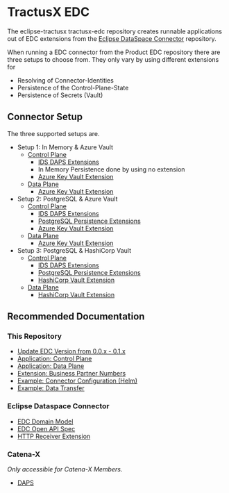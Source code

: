 # TractusX EDC

The eclipse-tractusx tractusx-edc repository creates runnable applications out of EDC extensions from the [Eclipse DataSpace Connector](https://github.com/eclipse-dataspaceconnector/DataSpaceConnector) repository.

When running a EDC connector from the Product EDC repository there are three setups to choose from. They only vary by using different extensions for

- Resolving of Connector-Identities
- Persistence of the Control-Plane-State
- Persistence of Secrets (Vault)

## Connector Setup

The three supported setups are.

- Setup 1: In Memory & Azure Vault
  - [Control Plane](../edc-controlplane/edc-controlplane-memory/README.md)
    - [IDS DAPS Extensions](https://github.com/eclipse-dataspaceconnector/DataSpaceConnector/tree/main/extensions/common/iam/oauth2/daps)
    - In Memory Persistence done by using no extension
    - [Azure Key Vault Extension](https://github.com/eclipse-dataspaceconnector/DataSpaceConnector/tree/main/extensions/common/vault/azure-vault)
  - [Data Plane](../edc-dataplane/edc-dataplane-azure-vault/README.md)
    - [Azure Key Vault Extension](https://github.com/eclipse-dataspaceconnector/DataSpaceConnector/tree/main/extensions/common/vault/azure-vault)
- Setup 2: PostgreSQL & Azure Vault
  - [Control Plane](../edc-controlplane/edc-controlplane-postgresql/README.md)
    - [IDS DAPS Extensions](https://github.com/eclipse-dataspaceconnector/DataSpaceConnector/tree/main/extensions/common/iam/oauth2/daps)
    - [PostgreSQL Persistence Extensions](https://github.com/eclipse-dataspaceconnector/DataSpaceConnector/tree/main/extensions/control-plane/store/sql)
    - [Azure Key Vault Extension](https://github.com/eclipse-dataspaceconnector/DataSpaceConnector/tree/main/extensions/common/vault/azure-vault)
  - [Data Plane](../edc-dataplane/edc-dataplane-azure-vault/README.md)
    - [Azure Key Vault Extension](https://github.com/eclipse-dataspaceconnector/DataSpaceConnector/tree/main/extensions/common/vault/azure-vault)
- Setup 3: PostgreSQL & HashiCorp Vault
  - [Control Plane](../edc-controlplane/edc-controlplane-postgresql-hashicorp-vault/README.md)
    - [IDS DAPS Extensions](https://github.com/eclipse-dataspaceconnector/DataSpaceConnector/tree/main/extensions/common/iam/oauth2/daps)
    - [PostgreSQL Persistence Extensions](https://github.com/eclipse-dataspaceconnector/DataSpaceConnector/tree/main/extensions/control-plane/store/sql)
    - [HashiCorp Vault Extension](../edc-extensions/hashicorp-vault/README.md)
  - [Data Plane](../edc-dataplane/edc-dataplane-hashicorp-vault/README.md)
    - [HashiCorp Vault Extension](../edc-extensions/hashicorp-vault/README.md)

## Recommended Documentation

### This Repository

- [Update EDC Version from 0.0.x - 0.1.x](migration/Version_0.0.x_0.1.x.md)
- [Application: Control Plane](../edc-controlplane)
- [Application: Data Plane](../edc-dataplane)
- [Extension: Business Partner Numbers](../edc-extensions/business-partner-validation/README.md)
- [Example: Connector Configuration (Helm)](../edc-tests/src/main/resources/deployment/helm/all-in-one/README.md)
- [Example: Data Transfer](./data-transfer/Transfer%20Data.md)

### Eclipse Dataspace Connector

- [EDC Domain Model](https://github.com/eclipse-dataspaceconnector/DataSpaceConnector/blob/main/docs/developer/architecture/domain-model.md)
- [EDC Open API Spec](https://github.com/eclipse-dataspaceconnector/DataSpaceConnector/blob/main/resources/openapi/openapi.yaml)
- [HTTP Receiver Extension](https://github.com/eclipse-dataspaceconnector/DataSpaceConnector/tree/main/extensions/control-plane/http-receiver)

### Catena-X

_Only accessible for Catena-X Members._

- [DAPS](https://confluence.catena-x.net/display/ARTI/Connector+Configuration)
